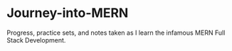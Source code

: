 # Journey-into-MERN
Progress, practice sets, and notes taken as I learn the infamous MERN Full Stack Development.

